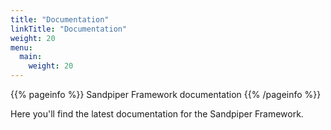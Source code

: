 ```yaml
---
title: "Documentation"
linkTitle: "Documentation"
weight: 20
menu:
  main:
    weight: 20
---
```


{{% pageinfo %}}
Sandpiper Framework documentation
{{% /pageinfo %}}

Here you'll find the latest documentation for the Sandpiper Framework.
